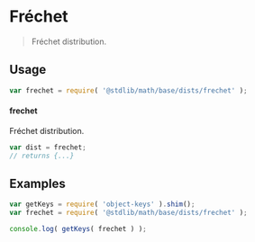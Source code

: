 # Fréchet

> Fréchet distribution.

<section class="usage">

## Usage

```javascript
var frechet = require( '@stdlib/math/base/dists/frechet' );
```

#### frechet

Fréchet distribution.

```javascript
var dist = frechet;
// returns {...}
```

</section>

<!-- /.usage -->

<section class="examples">

## Examples

<!-- TODO: better examples -->

```javascript
var getKeys = require( 'object-keys' ).shim();
var frechet = require( '@stdlib/math/base/dists/frechet' );

console.log( getKeys( frechet ) );
```

</section>

<!-- /.examples -->

<section class="links">

</section>

<!-- /.links -->
